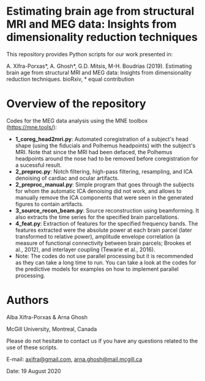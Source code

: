 # 
# Estimating brain age from structural MRI and MEG data: Insights from dimensionality reduction techniques

This repository provides Python scripts for our work presented in:

A. Xifra-Porxas*, A. Ghosh*, G.D. Mitsis, M-H. Boudrias (2019). Estimating brain age from structural MRI and MEG data: Insights from dimensionality reduction techniques. bioRxiv, * equal contribution

# Overview of the repository
Codes for the MEG data analysis using the MNE toolbox (https://mne.tools/):
- **1_coreg_head2mri.py**: Automated coregistration of a subject's head shape (using the fiducials and Polhemus headpoints) with the subject's MRI. Note that since the MRI had been defaced, the Polhemus headpoints around the nose had to be removed before coregistration for a sucessful result.
- **2_preproc.py**: Notch filtering, high-pass filtering, resampling, and ICA denoising of cardiac and ocular artifacts.
- **2_preproc_manual.py**: Simple program that goes through the subjects for whom the automatic ICA denoising did not work, and allows to manually remove the ICA components that were seen in the generated figures to contain artifacts.
- **3_source_recon_beam.py**: Source reconstruction using beamforming. It also extracts the time series for the specified brain parcellations. 
- **4_feat.py**: Extraction of features for the specified frequency bands. The features extracted were the absolute power at each brain parcel (later transformed to relative power), amplitude envelope correlation (a measure of functional connectivity between brain parcels; Brookes et al., 2012), and interlayer coupling (Tewarie et al., 2016). 
- Note: The codes do not use parallel processing but it is recommended as they can take a long time to run. You can take a look at the codes for the predictive models for examples on how to implement parallel processing.

# Authors
Alba Xifra-Porxas & Arna Ghosh

McGill University, Montreal, Canada

Please do not hesitate to contact us if you have any questions related to the use of these scripts.

E-mail: axifra@gmail.com, arna.ghosh@mail.mcgill.ca

Date: 19 August 2020
